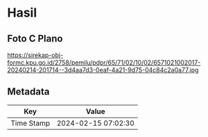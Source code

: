 # Hasil

## Foto C Plano

https://sirekap-obj-formc.kpu.go.id/2758/pemilu/pdpr/65/71/02/10/02/6571021002017-20240214-201714--3d4aa7d3-0eaf-4a21-9d75-04c84c2a0a77.jpg


## Metadata

| Key        | Value               |
| ---------- | ------------------- |
| Time Stamp | 2024-02-15 07:02:30 |



